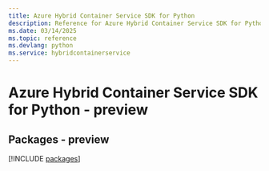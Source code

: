 ```yaml
---
title: Azure Hybrid Container Service SDK for Python
description: Reference for Azure Hybrid Container Service SDK for Python
ms.date: 03/14/2025
ms.topic: reference
ms.devlang: python
ms.service: hybridcontainerservice
---
```

# Azure Hybrid Container Service SDK for Python - preview
## Packages - preview
[!INCLUDE [packages](hybrid-container-service-index.md)]